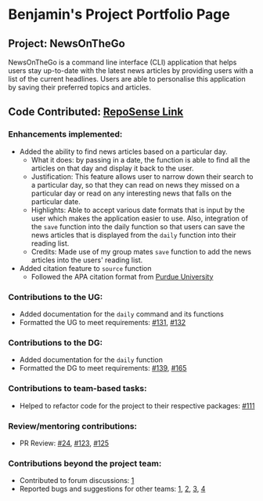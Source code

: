 # Benjamin's Project Portfolio Page

## Project: NewsOnTheGo

NewsOnTheGo is a command line interface (CLI) application that helps users stay up-to-date with the latest news 
articles by providing users with a list of the current headlines. Users are able to personalise this application by 
saving their preferred topics and articles. 

<h2> Code Contributed: 
<a target="_blank" href="https://nus-cs2113-ay2324s2.github.io/tp-dashboard/?search=benjoburger&breakdown=true">
RepoSense Link
</a>
</h2>

### Enhancements implemented:
- Added the ability to find news articles based on a particular day.
  - What it does: by passing in a date, the function is able to find all the articles on that day and display it 
  back to the user.
  - Justification: This feature allows user to narrow down their search to a particular day, so that they can read 
  on news they missed on a particular day or read on any interesting news that falls on the particular date.
  - Highlights: Able to accept various date formats that is input by the user which makes the application easier to use.
  Also, integration of the `save` function into the daily function so that users can save the news articles that is 
  displayed from the `daily` function into their reading list.
  - Credits: Made use of my group mates `save` function to add the news articles into the users' reading list. 
- Added citation feature to `source` function
  - Followed the APA citation format from [Purdue University](https://owl.purdue.edu/owl/research_and_citation/apa_style/apa_formatting_and_style_guide/general_format.html)
### Contributions to the UG:
- Added documentation for the `daily` command and its functions
- Formatted the UG to meet requirements: [#131](https://github.com/AY2324S2-CS2113-T12-1/tp/pull/131), 
[#132](https://github.com/AY2324S2-CS2113-T12-1/tp/pull/132)
### Contributions to the DG:
- Added documentation for the `daily` function
- Formatted the DG to meet requirements: [#139](https://github.com/AY2324S2-CS2113-T12-1/tp/pull/139), 
[#165](https://github.com/AY2324S2-CS2113-T12-1/tp/pull/165)
### Contributions to team-based tasks:
- Helped to refactor code for the project to their respective packages: 
[#111](https://github.com/AY2324S2-CS2113-T12-1/tp/pull/111)
### Review/mentoring contributions:
- PR Review: [#24](https://github.com/AY2324S2-CS2113-T12-1/tp/pull/24#discussion_r1533488819), 
[#123](https://github.com/AY2324S2-CS2113-T12-1/tp/pull/123),
[#125](https://github.com/AY2324S2-CS2113-T12-1/tp/pull/125)
### Contributions beyond the project team:
- Contributed to forum discussions: [1](https://github.com/nus-cs2113-AY2324S2/forum/issues/20#issuecomment-1956318082)
- Reported bugs and suggestions for other teams: [1](https://github.com/BenjoBurger/ped/issues/1),
[2](https://github.com/BenjoBurger/ped/issues/2),
[3](https://github.com/BenjoBurger/ped/issues/3),
[4](https://github.com/BenjoBurger/ped/issues/4)